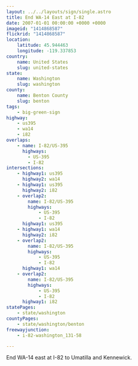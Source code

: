 ```yaml
---
layout: ../../layouts/sign/single.astro
title: End WA-14 East at I-82
date: 2007-01-01 00:00:00 +0000 +0000
imageid: "1414868587"
flickrid: "1414868587"
location:
    latitude: 45.944463
    longitude: -119.337853
country:
    name: United States
    slug: united-states
state:
    name: Washington
    slug: washington
county:
    name: Benton County
    slug: benton
tags:
    - big-green-sign
highway:
    - us395
    - wa14
    - i82
overlaps:
    - name: I-82/US-395
      highways:
        - US-395
        - I-82
intersections:
    - highway1: us395
      highway2: wa14
    - highway1: us395
      highway2: i82
    - overlap2:
        name: I-82/US-395
        highways:
            - US-395
            - I-82
      highway1: us395
    - highway1: wa14
      highway2: i82
    - overlap2:
        name: I-82/US-395
        highways:
            - US-395
            - I-82
      highway1: wa14
    - overlap2:
        name: I-82/US-395
        highways:
            - US-395
            - I-82
      highway1: i82
statePages:
    - state/washington
countyPages:
    - state/washington/benton
freewayjunction:
    - i-82-washington_131-58

---
```

End WA-14 east at I-82 to Umatilla and Kennewick.